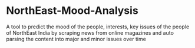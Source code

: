 # NorthEast-Mood-Analysis
A tool to predict the mood of the people, interests, key issues of the people of NorthEast India by scraping news from online magazines and auto parsing the content into major and minor issues over time 
